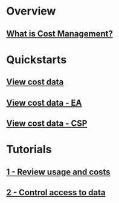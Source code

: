 # Overview
## [What is Cost Management?](overview.md)

# Quickstarts
## [View cost data](quick-register-azure-sub.md)
## [View cost data - EA](quick-register-ea.md)
## [View cost data - CSP](quick-register-csp.md)

# Tutorials
## [1 - Review usage and costs ](tutorial-review-usage.md)
## [2 - Control access to data](tutorial-user-access.md)
<!--
## [Manage costs](tutorial-manage-costs.md)
## [Forecast spending and optimize costs](tutorial-forecast-spending.md)
-->
